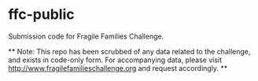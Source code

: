 # ffc-public
Submission code for Fragile Families Challenge.

** Note: This repo has been scrubbed of any data related to the challenge, and exists in code-only form. For accompanying data, please visit http://www.fragilefamilieschallenge.org and request accordingly. **
